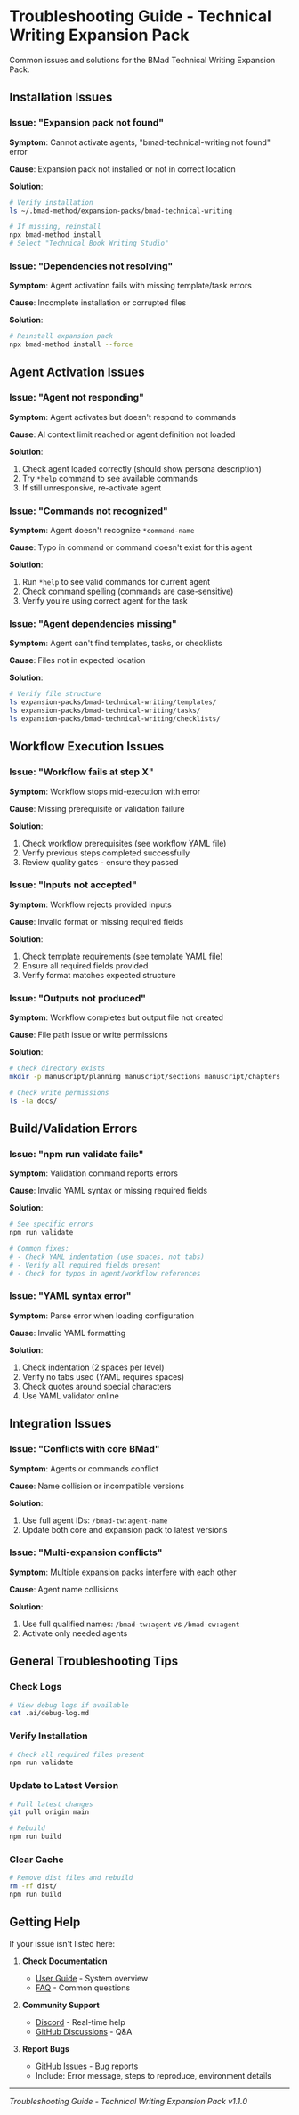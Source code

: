 # Troubleshooting Guide - Technical Writing Expansion Pack

Common issues and solutions for the BMad Technical Writing Expansion Pack.

## Installation Issues

### Issue: "Expansion pack not found"
**Symptom**: Cannot activate agents, "bmad-technical-writing not found" error

**Cause**: Expansion pack not installed or not in correct location

**Solution**:
```bash
# Verify installation
ls ~/.bmad-method/expansion-packs/bmad-technical-writing

# If missing, reinstall
npx bmad-method install
# Select "Technical Book Writing Studio"
```

### Issue: "Dependencies not resolving"
**Symptom**: Agent activation fails with missing template/task errors

**Cause**: Incomplete installation or corrupted files

**Solution**:
```bash
# Reinstall expansion pack
npx bmad-method install --force
```

## Agent Activation Issues

### Issue: "Agent not responding"
**Symptom**: Agent activates but doesn't respond to commands

**Cause**: AI context limit reached or agent definition not loaded

**Solution**:
1. Check agent loaded correctly (should show persona description)
2. Try `*help` command to see available commands
3. If still unresponsive, re-activate agent

### Issue: "Commands not recognized"
**Symptom**: Agent doesn't recognize `*command-name`

**Cause**: Typo in command or command doesn't exist for this agent

**Solution**:
1. Run `*help` to see valid commands for current agent
2. Check command spelling (commands are case-sensitive)
3. Verify you're using correct agent for the task

### Issue: "Agent dependencies missing"
**Symptom**: Agent can't find templates, tasks, or checklists

**Cause**: Files not in expected location

**Solution**:
```bash
# Verify file structure
ls expansion-packs/bmad-technical-writing/templates/
ls expansion-packs/bmad-technical-writing/tasks/
ls expansion-packs/bmad-technical-writing/checklists/
```

## Workflow Execution Issues

### Issue: "Workflow fails at step X"
**Symptom**: Workflow stops mid-execution with error

**Cause**: Missing prerequisite or validation failure

**Solution**:
1. Check workflow prerequisites (see workflow YAML file)
2. Verify previous steps completed successfully
3. Review quality gates - ensure they passed

### Issue: "Inputs not accepted"
**Symptom**: Workflow rejects provided inputs

**Cause**: Invalid format or missing required fields

**Solution**:
1. Check template requirements (see template YAML file)
2. Ensure all required fields provided
3. Verify format matches expected structure

### Issue: "Outputs not produced"
**Symptom**: Workflow completes but output file not created

**Cause**: File path issue or write permissions

**Solution**:
```bash
# Check directory exists
mkdir -p manuscript/planning manuscript/sections manuscript/chapters

# Check write permissions
ls -la docs/
```

## Build/Validation Errors

### Issue: "npm run validate fails"
**Symptom**: Validation command reports errors

**Cause**: Invalid YAML syntax or missing required fields

**Solution**:
```bash
# See specific errors
npm run validate

# Common fixes:
# - Check YAML indentation (use spaces, not tabs)
# - Verify all required fields present
# - Check for typos in agent/workflow references
```

### Issue: "YAML syntax error"
**Symptom**: Parse error when loading configuration

**Cause**: Invalid YAML formatting

**Solution**:
1. Check indentation (2 spaces per level)
2. Verify no tabs used (YAML requires spaces)
3. Check quotes around special characters
4. Use YAML validator online

## Integration Issues

### Issue: "Conflicts with core BMad"
**Symptom**: Agents or commands conflict

**Cause**: Name collision or incompatible versions

**Solution**:
1. Use full agent IDs: `/bmad-tw:agent-name`
2. Update both core and expansion pack to latest versions

### Issue: "Multi-expansion conflicts"
**Symptom**: Multiple expansion packs interfere with each other

**Cause**: Agent name collisions

**Solution**:
1. Use full qualified names: `/bmad-tw:agent` vs `/bmad-cw:agent`
2. Activate only needed agents

## General Troubleshooting Tips

### Check Logs
```bash
# View debug logs if available
cat .ai/debug-log.md
```

### Verify Installation
```bash
# Check all required files present
npm run validate
```

### Update to Latest Version
```bash
# Pull latest changes
git pull origin main

# Rebuild
npm run build
```

### Clear Cache
```bash
# Remove dist files and rebuild
rm -rf dist/
npm run build
```

## Getting Help

If your issue isn't listed here:

1. **Check Documentation**
   - [User Guide](user-guide.md) - System overview
   - [FAQ](faq.md) - Common questions

2. **Community Support**
   - [Discord](https://discord.gg/gk8jAdXWmj) - Real-time help
   - [GitHub Discussions](https://github.com/bmadcode/bmad-method/discussions) - Q&A

3. **Report Bugs**
   - [GitHub Issues](https://github.com/bmadcode/bmad-method/issues) - Bug reports
   - Include: Error message, steps to reproduce, environment details

---

*Troubleshooting Guide - Technical Writing Expansion Pack v1.1.0*
